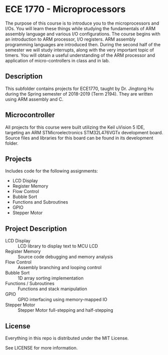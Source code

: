 # ECE 1770 - Microprocessors

The purpose of this course is to introduce you to the microprocessors and I/Os. You will learn these things while studying the fundamentals of ARM assembly language and various I/O configurations. The course begins with an introduction to ARM processor, I/O registers. ARM assembly programming languages are introduced then. During the second half of the semester we will study interrupts, along with the very important topic of timers. You will obtain a useful understanding of the ARM processor and application of micro-controllers in class and in lab.

## Description

This subfolder contains projects for ECE1770, taught by Dr. Jingtong Hu during the Spring semester of 2018-2019 (Term 2194). They are written using ARM assembly and C.

## Microcontroller

All projects for this course were built utilizing the Keil uVision 5 IDE, targeting an ARM STMicroelectronics STM32L476VGTx development board. Source files and libraries for this board can be found in its development folder.


## Projects

Includes code for the following assignments:
  - LCD Display
  - Register Memory
  - Flow Control
  - Bubble Sort
  - Functions and Subroutines
  - GPIO
  - Stepper Motor

## Project Description

<dl>
  <dt>LCD Display</dt>
  <dd>LCD library to display text to MCU LCD</dd>
  <dt>Register Memory</dt>
  <dd>Source code debugging and memory analysis</dd>
  <dt>Flow Control</dt>
  <dd>Assembly branching and looping control</dd>
  <dt>Bubble Sort</dt>
  <dd>1D array sorting implementation</dd>
  <dt>Functions / Subroutines</dt>
  <dd>Functions and stack manipulation</dd>
  <dt>GPIO</dt>
  <dd>GPIO interfacing using memory-mapped IO</dd>
  <dt>Stepper Motor</dt>
  <dd>Stepper Motor full-stepping and half-stepping</dd>
</dl>

## License

Everything in this repo is distributed under the MIT License.

See LICENSE for more information.
